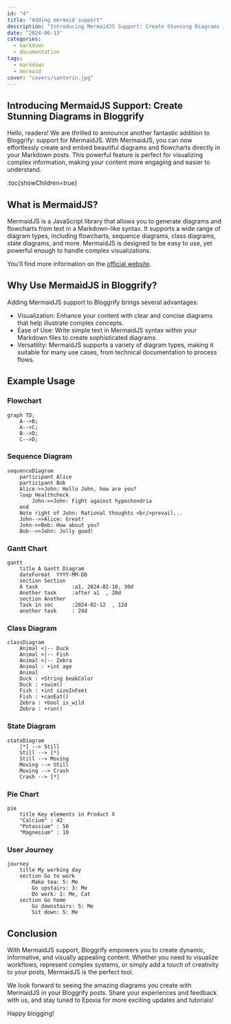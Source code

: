 ```yaml
---
id: "4"
title: "Adding mermaid support"
description: "Introducing MermaidJS Support: Create Stunning Diagrams in Bloggrify"
date: "2024-06-13"
categories:
  - markdown
  - documentation
tags:
  - markdown
  - mermaid
cover: "covers/santorin.jpg"
---
```


## Introducing MermaidJS Support: Create Stunning Diagrams in Bloggrify

Hello, readers! We are thrilled to announce another fantastic addition to Bloggrify: support for MermaidJS. With MermaidJS, you can now effortlessly create and embed beautiful diagrams and flowcharts directly in your Markdown posts. This powerful feature is perfect for visualizing complex information, making your content more engaging and easier to understand.

:toc{showChildren=true}


## What is MermaidJS?
MermaidJS is a JavaScript library that allows you to generate diagrams and flowcharts from text in a Markdown-like syntax. It supports a wide range of diagram types, including flowcharts, sequence diagrams, class diagrams, state diagrams, and more. MermaidJS is designed to be easy to use, yet powerful enough to handle complex visualizations.

You'll find more information on the [official website](https://mermaid-js.github.io/mermaid/).

## Why Use MermaidJS in Bloggrify?
Adding MermaidJS support to Bloggrify brings several advantages:

* Visualization: Enhance your content with clear and concise diagrams that help illustrate complex concepts.
* Ease of Use: Write simple text in MermaidJS syntax within your Markdown files to create sophisticated diagrams.
* Versatility: MermaidJS supports a variety of diagram types, making it suitable for many use cases, from technical documentation to process flows.

## Example Usage

### Flowchart

```mermaid
graph TD;
    A-->B;
    A-->C;
    B-->D;
    C-->D;
```

### Sequence Diagram

```mermaid
sequenceDiagram
    participant Alice
    participant Bob
    Alice->>John: Hello John, how are you?
    loop Healthcheck
        John->>John: Fight against hypochondria
    end
    Note right of John: Rational thoughts <br/>prevail...
    John-->>Alice: Great!
    John->>Bob: How about you?
    Bob-->>John: Jolly good!
```

### Gantt Chart

```mermaid
gantt
    title A Gantt Diagram
    dateFormat  YYYY-MM-DD
    section Section
    A task           :a1, 2024-02-10, 30d
    Another task     :after a1  , 20d
    section Another
    Task in sec      :2024-02-12  , 12d
    another task     : 24d
```

### Class Diagram

```mermaid
classDiagram
    Animal <|-- Duck
    Animal <|-- Fish
    Animal <|-- Zebra
    Animal : +int age
    Animal
    Duck : +String beakColor
    Duck : +swim()
    Fish : +int sizeInFeet
    Fish : +canEat()
    Zebra : +bool is_wild
    Zebra : +run()
```

### State Diagram

```mermaid
stateDiagram
    [*] --> Still
    Still --> [*]
    Still --> Moving
    Moving --> Still
    Moving --> Crash
    Crash --> [*]
```

### Pie Chart

```mermaid
pie
    title Key elements in Product X
    "Calcium" : 42
    "Potassium" : 50
    "Magnesium" : 10
```


### User Journey

```mermaid
journey
    title My working day
    section Go to work
        Make tea: 5: Me
        Go upstairs: 3: Me
        Do work: 1: Me, Cat
    section Go home
        Go downstairs: 5: Me
        Sit down: 5: Me
```

## Conclusion

With MermaidJS support, Bloggrify empowers you to create dynamic, informative, and visually appealing content. Whether you need to visualize workflows, represent complex systems, or simply add a touch of creativity to your posts, MermaidJS is the perfect tool.

We look forward to seeing the amazing diagrams you create with MermaidJS in your Bloggrify posts. Share your experiences and feedback with us, and stay tuned to Epoxia for more exciting updates and tutorials!

Happy blogging!


